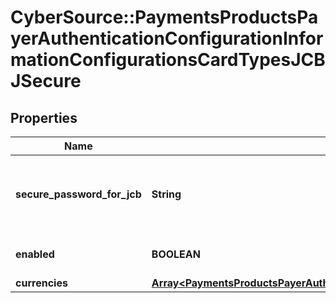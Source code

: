 # CyberSource::PaymentsProductsPayerAuthenticationConfigurationInformationConfigurationsCardTypesJCBJSecure

## Properties
Name | Type | Description | Notes
------------ | ------------- | ------------- | -------------
**secure_password_for_jcb** | **String** | JSecure currency password for Japan Credit Bureau | [optional] 
**enabled** | **BOOLEAN** |  | [optional] [default to true]
**currencies** | [**Array&lt;PaymentsProductsPayerAuthenticationConfigurationInformationConfigurationsCardTypesVerifiedByVisaCurrencies&gt;**](PaymentsProductsPayerAuthenticationConfigurationInformationConfigurationsCardTypesVerifiedByVisaCurrencies.md) |  | [optional] 


